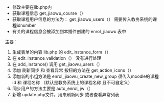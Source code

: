 * 修改主要在lib.php内
* 获取课程信息 get_jiaowu_course（）
* 获取课程用户信息的方法为： get_jiaowu_users（） 需要传入教务系统的课程idnumber
* 有关的课程信息会被添加到本插件创建的  enrol_jiaowu 表中

主要：

1. 生成表单的内容   lib.php 的 edit_instance_form（）
2. 在 edit_instance_validation（） 没有进行处理
3. 在 add_instance()  调用 get_jiaowu_users（）
4. 添加 刷新同步 和 查看异常 按钮的方法在 get_action_icons（）
5. 添加新的小组方法是 enrol_jiaowu_create_new_group 须传入moodle的课程id 和 课程名称 （默认是教务系统上的课程名称 且不可自定义）
6. 同步用户的方法主要是 auto_enrol_jw（） 
7. 新增 update.php文件，用来刷新同步 或者查看异常列表
